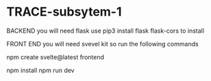 # TRACE-subsytem-1

BACKEND
you will need flask use
pip3 install flask flask-cors
to install

FRONT END
you will need svevel kit
so run the following commands

npm create svelte@latest frontend


npm install
npm run dev


